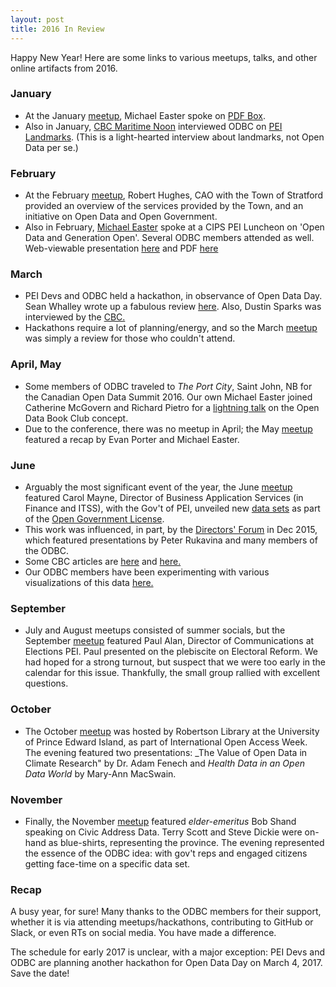 ```yaml
---
layout: post
title: 2016 In Review
---
```


Happy New Year! Here are some links to various meetups, talks, and other online artifacts from 2016.

### January

* At the January [meetup](https://www.meetup.com/Open-Data-PEI/events/227801712/), Michael Easter spoke on [PDF Box](https://pdfbox.apache.org/).
* Also in January, [CBC Maritime Noon](http://www.cbc.ca/maritimenoon/2016/01/13/a-parking-warning-your-immigration-feedback-maritime-directions/) interviewed ODBC on [PEI Landmarks](http://peidevs.github.io/OpenDataBookClub/landmarks/landmarks.html). (This is a light-hearted interview about landmarks, not Open Data per se.)

### February

* At the February [meetup](https://www.meetup.com/Open-Data-PEI/events/228548487/), Robert Hughes, CAO with the Town of Stratford provided an overview of the services provided by the Town, and an initiative on Open Data and Open Government. 
* Also in February, [Michael Easter](http://twitter.com/30_for_60) spoke at a CIPS PEI Luncheon on 'Open Data and Generation Open'. Several ODBC members attended as well. Web-viewable presentation [here](http://peidevs.github.io/OpenDataBookClub/presentations/2016_FEB_18_CIPS_PEI) and PDF [here](https://www.dropbox.com/s/og83kzxl1z08v55/2016_FEB_18_CIPS_PEI.pdf?dl=0) 

### March

* PEI Devs and ODBC held a hackathon, in observance of Open Data Day. Sean Whalley wrote up a fabulous review [here](http://peidevs.github.io/OpenDataBookClub/2016/03/05/Open-Data-Day). Also, Dustin Sparks was interviewed by the [CBC.](http://www.cbc.ca/news/canada/prince-edward-island/data-computer-apps-open-government-1.3478962)
* Hackathons require a lot of planning/energy, and so the March [meetup](https://www.meetup.com/Open-Data-PEI/events/229432782/) was simply a review for those who couldn't attend.

### April, May

* Some members of ODBC traveled to _The Port City_, Saint John, NB for the Canadian Open Data Summit 2016. Our own Michael Easter joined Catherine McGovern and Richard Pietro for a [lightning talk](https://youtu.be/5DiBSloGRl0?t=3h15m37s) on the Open Data Book Club concept.
* Due to the conference, there was no meetup in April; the May [meetup](https://www.meetup.com/Open-Data-PEI/events/230810502/) featured a recap by Evan Porter and Michael Easter.

### June

* Arguably the most significant event of the year, the June [meetup](https://www.meetup.com/Open-Data-PEI/events/231888459/) featured Carol Mayne, Director of Business Application Services (in Finance and ITSS), with the Gov't of PEI, unveiled new [data sets](https://www.princeedwardisland.ca/en/search/site/?f[0]=type:service&f[1]=field_service_topics:2237) as part of the [Open Government License](https://www.princeedwardisland.ca/en/information/finance/open-government-licence-prince-edward-island).
* This work was influenced, in part, by the [Directors' Forum](http://peidevs.github.io/OpenDataBookClub/2016/01/21/news-for-JAN-2016) in Dec 2015, which featured presentations by Peter Rukavina and many members of the ODBC.
* Some CBC articles are [here](http://www.cbc.ca/news/canada/prince-edward-island/pei-open-data-1.3634672) and [here.](http://www.cbc.ca/news/canada/prince-edward-island/pei-open-data-portal-1.3637303)
* Our ODBC members have been experimenting with various visualizations of this data [here.](https://github.com/peidevs/OpenDataBookClub/blob/master/doc/LocalResources.md)

### September

* July and August meetups consisted of summer socials, but the September [meetup](https://www.meetup.com/Open-Data-PEI/events/233915223/) featured Paul Alan, Director of Communications at Elections PEI. Paul presented on the plebiscite on Electoral Reform. We had hoped for a strong turnout, but suspect that we were too early in the calendar for this issue. Thankfully, the small group rallied with excellent questions.

### October

* The October [meetup](https://www.meetup.com/Open-Data-PEI/events/234804726/) was hosted by Robertson Library at the University of Prince Edward Island, as part of International Open Access Week. The evening featured two presentations: _The Value of Open Data in Climate Research" by Dr. Adam Fenech and _Health Data in an Open Data World_ by Mary-Ann MacSwain.

### November

* Finally, the November [meetup](https://www.meetup.com/Open-Data-PEI/events/235416807/) featured _elder-emeritus_ Bob Shand speaking on Civic Address Data. Terry Scott and Steve Dickie were on-hand as blue-shirts, representing the province. The evening represented the essence of the ODBC idea: with gov't reps and engaged citizens getting face-time on a specific data set. 

### Recap

A busy year, for sure! Many thanks to the ODBC members for their support, whether it is via attending meetups/hackathons, contributing to GitHub or Slack, or even RTs on social media. You have made a difference.

The schedule for early 2017 is unclear, with a major exception: PEI Devs and ODBC are planning another hackathon for Open Data Day on March 4, 2017. Save the date!
